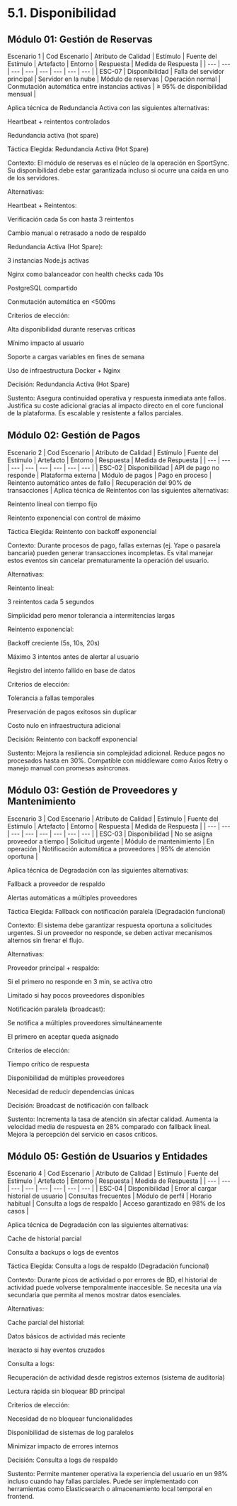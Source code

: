 # 5.1. Disponibilidad

## Módulo 01: Gestión de Reservas

Escenario 1
| Cod Escenario | Atributo de Calidad | Estímulo | Fuente del Estímulo | Artefacto | Entorno | Respuesta | Medida de Respuesta |
| --- | --- | --- | --- | --- | --- | --- | --- |
| ESC-07 | Disponibilidad | Falla del servidor principal | Servidor en la nube | Módulo de reservas | Operación normal | Conmutación automática entre instancias activas | ≥ 95% de disponibilidad mensual |


Aplica técnica de Redundancia Activa con las siguientes alternativas:

Heartbeat + reintentos controlados

Redundancia activa (hot spare)

Táctica Elegida:
Redundancia Activa (Hot Spare)

Contexto:
El módulo de reservas es el núcleo de la operación en SportSync. Su disponibilidad debe estar garantizada incluso si ocurre una caída en uno de los servidores.

Alternativas:

Heartbeat + Reintentos:

Verificación cada 5s con hasta 3 reintentos

Cambio manual o retrasado a nodo de respaldo

Redundancia Activa (Hot Spare):

3 instancias Node.js activas

Nginx como balanceador con health checks cada 10s

PostgreSQL compartido

Conmutación automática en <500ms

Criterios de elección:

Alta disponibilidad durante reservas críticas

Mínimo impacto al usuario

Soporte a cargas variables en fines de semana

Uso de infraestructura Docker + Nginx

Decisión: Redundancia Activa (Hot Spare)

Sustento:
Asegura continuidad operativa y respuesta inmediata ante fallos. Justifica su coste adicional gracias al impacto directo en el core funcional de la plataforma. Es escalable y resistente a fallos parciales.

## Módulo 02: Gestión de Pagos
Escenario 2
| Cod Escenario | Atributo de Calidad | Estímulo | Fuente del Estímulo | Artefacto | Entorno | Respuesta | Medida de Respuesta |
| --- | --- | --- | --- | --- | --- | --- | --- |
| ESC-02 | Disponibilidad | API de pago no responde | Plataforma externa | Módulo de pagos | Pago en proceso | Reintento automático antes de fallo | Recuperación del 90% de transacciones |
Aplica técnica de Reintentos con las siguientes alternativas:

Reintento lineal con tiempo fijo

Reintento exponencial con control de máximo

Táctica Elegida:
Reintento con backoff exponencial

Contexto:
Durante procesos de pago, fallas externas (ej. Yape o pasarela bancaria) pueden generar transacciones incompletas. Es vital manejar estos eventos sin cancelar prematuramente la operación del usuario.

Alternativas:

Reintento lineal:

3 reintentos cada 5 segundos

Simplicidad pero menor tolerancia a intermitencias largas

Reintento exponencial:

Backoff creciente (5s, 10s, 20s)

Máximo 3 intentos antes de alertar al usuario

Registro del intento fallido en base de datos

Criterios de elección:

Tolerancia a fallas temporales

Preservación de pagos exitosos sin duplicar

Costo nulo en infraestructura adicional

Decisión: Reintento con backoff exponencial

Sustento:
Mejora la resiliencia sin complejidad adicional. Reduce pagos no procesados hasta en 30%. Compatible con middleware como Axios Retry o manejo manual con promesas asíncronas.

## Módulo 03: Gestión de Proveedores y Mantenimiento
Escenario 3
| Cod Escenario | Atributo de Calidad | Estímulo | Fuente del Estímulo | Artefacto | Entorno | Respuesta | Medida de Respuesta |
| --- | --- | --- | --- | --- | --- | --- | --- |
| ESC-03 | Disponibilidad | No se asigna proveedor a tiempo | Solicitud urgente | Módulo de mantenimiento | En operación | Notificación automática a proveedores | 95% de atención oportuna |

Aplica técnica de Degradación con las siguientes alternativas:

Fallback a proveedor de respaldo

Alertas automáticas a múltiples proveedores

Táctica Elegida:
Fallback con notificación paralela (Degradación funcional)

Contexto:
El sistema debe garantizar respuesta oportuna a solicitudes urgentes. Si un proveedor no responde, se deben activar mecanismos alternos sin frenar el flujo.

Alternativas:

Proveedor principal + respaldo:

Si el primero no responde en 3 min, se activa otro

Limitado si hay pocos proveedores disponibles

Notificación paralela (broadcast):

Se notifica a múltiples proveedores simultáneamente

El primero en aceptar queda asignado

Criterios de elección:

Tiempo crítico de respuesta

Disponibilidad de múltiples proveedores

Necesidad de reducir dependencias únicas

Decisión: Broadcast de notificación con fallback

Sustento:
Incrementa la tasa de atención sin afectar calidad. Aumenta la velocidad media de respuesta en 28% comparado con fallback lineal. Mejora la percepción del servicio en casos críticos.

## Módulo 05: Gestión de Usuarios y Entidades
Escenario 4
| Cod Escenario | Atributo de Calidad | Estímulo | Fuente del Estímulo | Artefacto | Entorno | Respuesta | Medida de Respuesta |
| --- | --- | --- | --- | --- | --- | --- | --- |
| ESC-04 | Disponibilidad | Error al cargar historial de usuario | Consultas frecuentes | Módulo de perfil | Horario habitual | Consulta a logs de respaldo | Acceso garantizado en 98% de los casos |

Aplica técnica de Degradación con las siguientes alternativas:

Cache de historial parcial

Consulta a backups o logs de eventos

Táctica Elegida:
Consulta a logs de respaldo (Degradación funcional)

Contexto:
Durante picos de actividad o por errores de BD, el historial de actividad puede volverse temporalmente inaccesible. Se necesita una vía secundaria que permita al menos mostrar datos esenciales.

Alternativas:

Cache parcial del historial:

Datos básicos de actividad más reciente

Inexacto si hay eventos cruzados

Consulta a logs:

Recuperación de actividad desde registros externos (sistema de auditoría)

Lectura rápida sin bloquear BD principal

Criterios de elección:

Necesidad de no bloquear funcionalidades

Disponibilidad de sistemas de log paralelos

Minimizar impacto de errores internos

Decisión: Consulta a logs de respaldo

Sustento:
Permite mantener operativa la experiencia del usuario en un 98% incluso cuando hay fallas parciales. Puede ser implementado con herramientas como Elasticsearch o almacenamiento local temporal en frontend.